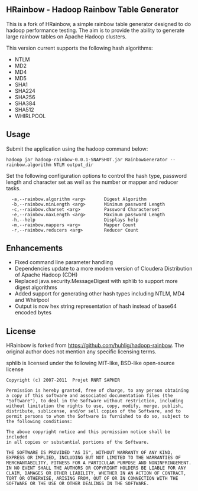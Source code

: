 HRainbow - Hadoop Rainbow Table Generator
--
This is a fork of HRainbow, a simple rainbow table generator designed to do hadoop performance testing. 
The aim is to provide the ability to generate large rainbow tables on Apache Hadoop clusters.

This version current supports the following hash algorithms:
- NTLM
- MD2
- MD4
- MD5
- SHA1
- SHA224
- SHA256
- SHA384
- SHA512
- WHIRLPOOL

Usage
---
Submit the application using the hadoop command below:
```
hadoop jar hadoop-rainbow-0.0.1-SNAPSHOT.jar RainbowGenerator --rainbow.algorithm NTLM output_dir
```

Set the following configuration options to control the hash type, password length and character set as well as the number or mapper and reducer tasks.

```
  -a,--rainbow.algorithm <arg>       Digest Algorithm
  -b,--rainbow.minLength <arg>       Minimum password Length
  -c,--rainbow.charset <arg>         Password Characterset
  -e,--rainbow.maxLength <arg>       Maximum password Length
  -h,--help                          Displays help
  -m,--rainbow.mappers <arg>         Mapper Count
  -r,--rainbow.reducers <arg>        Reducer Count
```


Enhancements
---
- Fixed command line parameter handling
- Dependencies update to a more modern version of Cloudera Distribution of Apache Hadoop (CDH)
- Replaced java.security.MessageDigest with sphlib to support more digest algorithms
- Added support for generating other hash types including NTLM, MD4 and Whirlpool
- Output is now hex string representation of hash instead of base64 encoded bytes


License
---
HRainbow is forked from https://github.com/huhlig/hadoop-rainbow. The original author does not mention any specific licensing terms.

sphlib is licensed under the following MIT-like, BSD-like open-source license

```
Copyright (c) 2007-2011  Projet RNRT SAPHIR

Permission is hereby granted, free of charge, to any person obtaining
a copy of this software and associated documentation files (the
"Software"), to deal in the Software without restriction, including
without limitation the rights to use, copy, modify, merge, publish,
distribute, sublicense, and/or sell copies of the Software, and to
permit persons to whom the Software is furnished to do so, subject to
the following conditions:

The above copyright notice and this permission notice shall be included
in all copies or substantial portions of the Software.

THE SOFTWARE IS PROVIDED "AS IS", WITHOUT WARRANTY OF ANY KIND,
EXPRESS OR IMPLIED, INCLUDING BUT NOT LIMITED TO THE WARRANTIES OF
MERCHANTABILITY, FITNESS FOR A PARTICULAR PURPOSE AND NONINFRINGEMENT.
IN NO EVENT SHALL THE AUTHORS OR COPYRIGHT HOLDERS BE LIABLE FOR ANY
CLAIM, DAMAGES OR OTHER LIABILITY, WHETHER IN AN ACTION OF CONTRACT,
TORT OR OTHERWISE, ARISING FROM, OUT OF OR IN CONNECTION WITH THE
SOFTWARE OR THE USE OR OTHER DEALINGS IN THE SOFTWARE.
```
